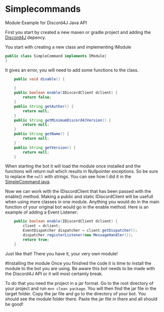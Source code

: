 # Simplecommands
Module Example for Discord4J Java API

First you start by created a new maven or gradle project and adding the [Discord4J](http://austinv11.github.io/Discord4J/) depency.

You start with creating a new class and implementing IModule
```Java
public class SimpleCommand implements IModule{
}
```

It gives an error, you will need to add some functions to the class.
```Java
    public void disable() {
		
	}
	public boolean enable(IDiscordClient dclient) {
		return false;
	}
	public String getAuthor() {
		return null;
	}
	public String getMinimumDiscord4JVersion() {
		return null;
	}
	public String getName() {
		return null;
	}
	public String getVersion() {
		return null;
	}
```

When starting the bot it will load the module once installed and the functions will return null which results in Nullpointer exceptions.
So be sure to replace the ```null``` with strings. You can see how I did it in the [SimpleCommand.java](https://github.com/Martacus/Simplecommands/blob/master/src/main/java/module/spartacusbot/simplecommand/SimpleCommand.java).

Now we can work with the IDiscordClient that has been passed with the enable() method. Making a public and static IDiscordClient will be usefull when using more classes in one module.
Anything you would do in the main function of your original bot would go in the enable method. Here is an example of adding a Event Listener:

```Java	
    public boolean enable(IDiscordClient dclient) {
		client = dclient;
		EventDispatcher dispatcher = client.getDispatcher();
		dispatcher.registerListener(new MessageHandler());
		return true;
	}
```

Just like that! There you have it, your very own module!

#Installing the module
Once you finished the code it is time to install the module to the bot you are using. Be aware this bot needs to be made with the Discord4J API or it will most certainly break.

To do that you need the project in a jar format. Go to the root directory of your project and run ```mvn clean package```. You will then find the jar file in the target folder. Copy the jar file and go to the directory of your bot. You should see the module folder there. Paste the jar file in there and all should be good!
